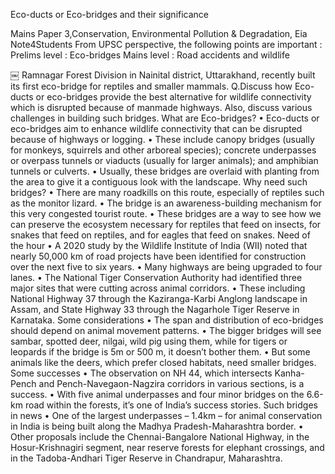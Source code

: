 Eco-ducts or Eco-bridges and their significance

Mains Paper 3,Conservation, Environmental Pollution & Degradation, Eia 
Note4Students
From UPSC perspective, the following points are important : 
Prelims level : Eco-bridges
Mains level : Road accidents and wildlife

￼
Ramnagar Forest Division in Nainital district, Uttarakhand, recently built its first eco-bridge for reptiles and smaller mammals.
Q.Discuss how Eco-ducts or eco-bridges provide the best alternative for wildlife connectivity which is disrupted because of manmade highways. Also, discuss various challenges in building such bridges.
What are Eco-bridges?
	•	Eco-ducts or eco-bridges aim to enhance wildlife connectivity that can be disrupted because of highways or logging.
	•	These include canopy bridges (usually for monkeys, squirrels and other arboreal species); concrete underpasses or overpass tunnels or viaducts (usually for larger animals); and amphibian tunnels or culverts.
	•	Usually, these bridges are overlaid with planting from the area to give it a contiguous look with the landscape.
Why need such bridges?
	•	There are many roadkills on this route, especially of reptiles such as the monitor lizard.
	•	The bridge is an awareness-building mechanism for this very congested tourist route.
	•	These bridges are a way to see how we can preserve the ecosystem necessary for reptiles that feed on insects, for snakes that feed on reptiles, and for eagles that feed on snakes.
Need of the hour
	•	A 2020 study by the Wildlife Institute of India (WII) noted that nearly 50,000 km of road projects have been identified for construction over the next five to six years.
	•	Many highways are being upgraded to four lanes.
	•	The National Tiger Conservation Authority had identified three major sites that were cutting across animal corridors.
	•	These including National Highway 37 through the Kaziranga-Karbi Anglong landscape in Assam, and State Highway 33 through the Nagarhole Tiger Reserve in Karnataka.
Some considerations
	•	The span and distribution of eco-bridges should depend on animal movement patterns.
	•	The bigger bridges will see sambar, spotted deer, nilgai, wild pig using them, while for tigers or leopards if the bridge is 5m or 500 m, it doesn’t bother them.
	•	But some animals like the deers, which prefer closed habitats, need smaller bridges.
Some successes
	•	The observation on NH 44, which intersects Kanha-Pench and Pench-Navegaon-Nagzira corridors in various sections, is a success.
	•	With five animal underpasses and four minor bridges on the 6.6-km road within the forests, it’s one of India’s success stories.
Such bridges in news
	•	One of the largest underpasses – 1.4km – for animal conservation in India is being built along the Madhya Pradesh-Maharashtra border.
	•	Other proposals include the Chennai-Bangalore National Highway, in the Hosur-Krishnagiri segment, near reserve forests for elephant crossings, and in the Tadoba-Andhari Tiger Reserve in Chandrapur, Maharashtra.
